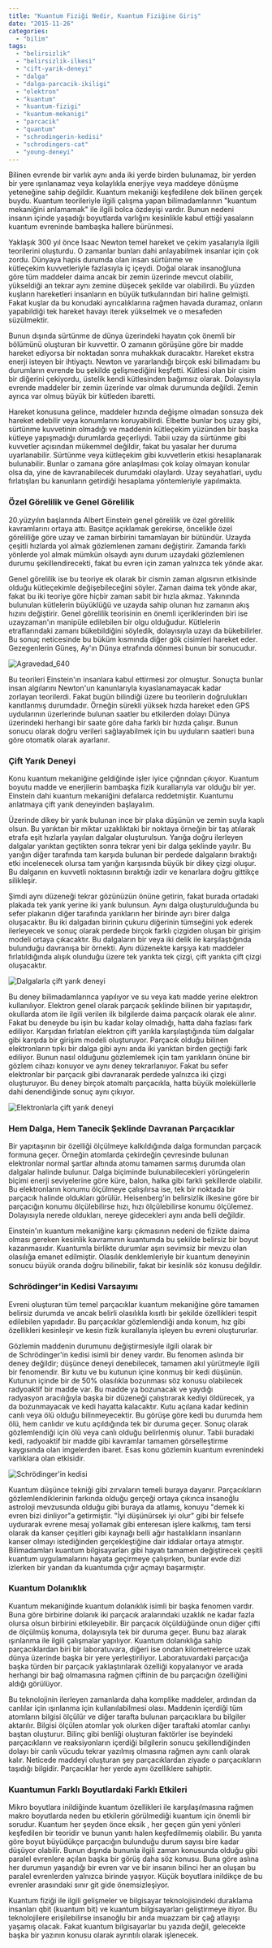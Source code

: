 ```yaml
---
title: "Kuantum Fiziği Nedir, Kuantum Fiziğine Giriş"
date: "2015-11-26"
categories: 
  - "bilim"
tags: 
  - "belirsizlik"
  - "belirsizlik-ilkesi"
  - "cift-yarik-deneyi"
  - "dalga"
  - "dalga-parcacik-ikiligi"
  - "elektron"
  - "kuantum"
  - "kuantum-fizigi"
  - "kuantum-mekanigi"
  - "parcacik"
  - "quantum"
  - "schrodingerin-kedisi"
  - "schrodingers-cat"
  - "young-deneyi"
---
```


Bilinen evrende bir varlık aynı anda iki yerde birden bulunamaz, bir yerden bir yere ışınlanamaz veya kolaylıkla enerjiye veya maddeye dönüşme yeteneğine sahip değildir. Kuantum mekaniği keşfedilene dek bilinen gerçek buydu. Kuantum teorileriyle ilgili çalışma yapan bilimadamlarının "kuantum mekaniğini anlamamak" ile ilgili bolca özdeyişi vardır. Bunun nedeni insanın içinde yaşadığı boyutlarda varlığını kesinlikle kabul ettiği yasaların kuantum evreninde bambaşka hallere bürünmesi.

Yaklaşık 300 yıl önce Isaac Newton temel hareket ve çekim yasalarıyla ilgili teorilerini oluşturdu. O zamanlar bunları dahi anlayabilmek insanlar için çok zordu. Dünyaya hapis durumda olan insan sürtünme ve kütleçekim kuvvetleriyle fazlasıyla iç içeydi. Doğal olarak insanoğluna göre tüm maddeler daima ancak bir zemin üzerinde mevcut olabilir, yükseldiği an tekrar aynı zemine düşecek şekilde var olabilirdi. Bu yüzden kuşların hareketleri insanların en büyük tutkularından biri haline gelmişti. Fakat kuşlar da bu konudaki ayrıcalıklarına rağmen havada duramaz, onların yapabildiği tek hareket havayı iterek yükselmek ve o mesafeden süzülmektir.

Bunun dışında sürtünme de dünya üzerindeki hayatın çok önemli bir bölümünü oluşturan bir kuvvettir. O zamanın görüşüne göre bir madde hareket ediyorsa bir noktadan sonra muhakkak duracaktır. Hareket ekstra enerji isteyen bir ihtiyaçtı. Newton ve yararlandığı birçok eski bilimadamı bu durumların evrende bu şekilde gelişmediğini keşfetti. Kütlesi olan bir cisim bir diğerini çekiyordu, üstelik kendi kütlesinden bağımsız olarak. Dolayısıyla evrende maddeler bir zemin üzerinde var olmak durumunda değildi. Zemin ayrıca var olmuş büyük bir kütleden ibaretti.

Hareket konusuna gelince, maddeler hızında değişme olmadan sonsuza dek hareket edebilir veya konumlarını koruyabilirdi. Elbette bunlar boş uzay gibi, sürtünme kuvvetinin olmadığı ve maddenin kütleçekim yüzünden bir başka kütleye yapışmadığı durumlarda geçerliydi. Tabii uzay da sürtünme gibi kuvvetler açısından mükemmel değildir, fakat bu yasalar her duruma uyarlanabilir. Sürtünme veya kütleçekim gibi kuvvetlerin etkisi hesaplanarak bulunabilir. Bunlar o zamana göre anlaşılması çok kolay olmayan konular olsa da, yine de kavranabilecek durumdaki olaylardı. Uzay seyahatlari, uydu fırlatışları bu kanunların getirdiği hesaplama yöntemleriyle yapılmakta.

### Özel Görelilik ve Genel Görelilik

20.yüzyılın başlarında Albert Einstein genel görelilik ve özel görelilik kavramlarını ortaya attı. Basitçe açıklamak gerekirse, öncelikle özel göreliliğe göre uzay ve zaman birbirini tamamlayan bir bütündür. Uzayda çeşitli hızlarda yol almak gözlemlenen zamanı değiştirir. Zamanda farklı yönlerde yol almak mümkün olsaydı aynı durum uzaydaki gözlemlenen durumu şekillendirecekti, fakat bu evren için zaman yalnızca tek yönde akar.

Genel görelilik ise bu teoriye ek olarak bir cismin zaman algısının etkisinde olduğu kütleçekimle değişebileceğini söyler. Zaman daima tek yönde akar, fakat bu iki teoriye göre hiçbir zaman sabit bir hızla akmaz. Yakınında bulunulan kütlelerin büyüklüğü ve uzayda sahip olunan hız zamanın akış hızını değiştirir. Genel görelilik teorisinin en önemli içeriklerinden biri ise uzayzaman'ın manipüle edilebilen bir olgu olduğudur. Kütlelerin etraflarındaki zamanı bükebildiğini söyledik, dolayısıyla uzayı da bükebilirler. Bu sonuç neticesinde bu büküm kısmında diğer gök cisimleri hareket eder. Gezegenlerin Güneş, Ay'ın Dünya etrafında dönmesi bunun bir sonucudur.

![Agravedad_640](../images/Agravedad_640.jpg)

Bu teorileri Einstein'ın insanlara kabul ettirmesi zor olmuştur. Sonuçta bunlar insan algılarını Newton'un kanunlarıyla kıyaslanamayacak kadar zorlayan teorilerdi. Fakat bugün bilindiği üzere bu teorilerin doğrulukları kanıtlanmış durumdadır. Örneğin sürekli yüksek hızda hareket eden GPS uydularının üzerlerinde bulunan saatler bu etkilerden dolayı Dünya üzerindeki herhangi bir saate göre daha farklı bir hızda çalışır. Bunun sonucu olarak doğru verileri sağlayabilmek için bu uyduların saatleri buna göre otomatik olarak ayarlanır.

### Çift Yarık Deneyi

Konu kuantum mekaniğine geldiğinde işler iyice çığrından çıkıyor. Kuantum boyutu madde ve enerjilerin bambaşka fizik kurallarıyla var olduğu bir yer. Einstein dahi kuantum mekaniğini defalarca reddetmiştir. Kuantumu anlatmaya çift yarık deneyinden başlayalım.

Üzerinde dikey bir yarık bulunan ince bir plaka düşünün ve zemin suyla kaplı olsun. Bu yarıktan bir miktar uzaklıktaki bir noktaya örneğin bir taş atılarak etrafa eşit hızlarla yayılan dalgalar oluşturulsun. Yarığa doğru ilerleyen dalgalar yarıktan geçtikten sonra tekrar yeni bir dalga şeklinde yayılır. Bu yarığın diğer tarafında tam karşıda bulunan bir perdede dalgaların bıraktığı etki incelenecek olursa tam yarığın karşısında büyük bir dikey çizgi oluşur. Bu dalganın en kuvvetli noktasının bıraktığı izdir ve kenarlara doğru gittikçe silikleşir.

Şimdi aynı düzeneği tekrar gözünüzün önüne getirin, fakat burada ortadaki plakada tek yarık yerine iki yarık bulunsun. Aynı dalga oluşturulduğunda bu sefer plakanın diğer tarafında yarıkların her birinde ayrı birer dalga oluşacaktır. Bu iki dalgadan birinin çukuru diğerinin tümseğini yok ederek ilerleyecek ve sonuç olarak perdede birçok farklı çizgiden oluşan bir girişim modeli ortaya çıkacaktır. Bu dalgaların bir veya iki delik ile karşılaştığında bulunduğu davranışa bir örnekti. Aynı düzenekte karşıya katı maddeler fırlatıldığında alışık olunduğu üzere tek yarıkta tek çizgi, çift yarıkta çift çizgi oluşacaktır.

![Dalgalarla çift yarık deneyi](../images/photon_double_slit3.gif)

Bu deney bilimadamlarınca yapılıyor ve su veya katı madde yerine elektron kullanılıyor. Elektron genel olarak parçacık şeklinde bilinen bir yapıtaşıdır, okullarda atom ile ilgili verilen ilk bilgilerde daima parçacık olarak ele alınır. Fakat bu deneyde bu işin bu kadar kolay olmadığı, hatta daha fazlası fark ediliyor. Karşıdan fırlatılan elektron çift yarıkla karşılaştığında tüm dalgalar gibi karşıda bir girişim modeli oluşturuyor. Parçacık olduğu bilinen elektronların tıpkı bir dalga gibi aynı anda iki yarıktan birden geçtiği fark ediliyor. Bunun nasıl olduğunu gözlemlemek için tam yarıkların önüne bir gözlem cihazı konuyor ve aynı deney tekrarlanıyor. Fakat bu sefer elektronlar bir parçacık gibi davranarak perdede yalnızca iki çizgi oluşturuyor. Bu deney birçok atomaltı parçacıkla, hatta büyük moleküllerle dahi denendiğinde sonuç aynı çıkıyor.

![Elektronlarla çift yarık deneyi](../images/photon_double_slit2.gif)

### Hem Dalga, Hem Tanecik Şeklinde Davranan Parçacıklar

Bir yapıtaşının bir özelliği ölçülmeye kalkıldığında dalga formundan parçacık formuna geçer. Örneğin atomlarda çekirdeğin çevresinde bulunan elektronlar normal şartlar altında atomu tamamen sarmış durumda olan dalgalar halinde bulunur. Dalga biçiminde bulunabilecekleri yörüngelerin biçimi enerji seviyelerine göre küre, balon, halka gibi farklı şekillerde olabilir. Bu elektronların konumu ölçülmeye çalışılırsa ise, tek bir noktada bir parçacık halinde oldukları görülür. Heisenberg'in belirsizlik ilkesine göre bir parçacığın konumu ölçülebilirse hızı, hızı ölçülebilirse konumu ölçülemez. Dolayısıyla nerede oldukları, nereye gidecekleri aynı anda belli değildir.

Einstein'ın kuantum mekaniğine karşı çıkmasının nedeni de fizikte daima olması gereken kesinlik kavramının kuantumda bu şekilde belirsiz bir boyut kazanmasıdır. Kuantumla birlikte durumlar aşırı sevimsiz bir mevzu olan olasılığa emanet edilmiştir. Olasılık denklemleriyle bir kuantum deneyinin sonucu büyük oranda doğru bilinebilir, fakat bir kesinlik söz konusu değildir.

### Schrödinger'in Kedisi Varsayımı

Evreni oluşturan tüm temel parçacıklar kuantum mekaniğine göre tamamen belirsiz durumda ve ancak belirli olasılıkla kısıtlı bir şekilde özellikleri tespit edilebilen yapıdadır. Bu parçacıklar gözlemlendiği anda konum, hız gibi özellikleri kesinleşir ve kesin fizik kurallarıyla işleyen bu evreni oluştururlar.

Gözlemin maddenin durumunu değiştirmesiyle ilgili olarak bir de Schrödinger'in kedisi isimli bir deney vardır. Bu fenomen aslında bir deney değildir; düşünce deneyi denebilecek, tamamen akıl yürütmeyle ilgili bir fenomendir. Bir kutu ve bu kutunun içine konmuş bir kedi düşünün. Kutunun içinde bir de 50% olasılıkla bozunması söz konusu olabilecek radyoaktif bir madde var. Bu madde ya bozunacak ve yaydığı radyasyon aracılığıyla başka bir düzeneği çalıştırarak kediyi öldürecek, ya da bozunmayacak ve kedi hayatta kalacaktır. Kutu açılana kadar kedinin canlı veya ölü olduğu bilinmeyecektir. Bu görüşe göre kedi bu durumda hem ölü, hem canlıdır ve kutu açıldığında tek bir duruma geçer. Sonuç olarak gözlemlendiği için ölü veya canlı olduğu belirlenmiş olunur. Tabii buradaki kedi, radyoaktif bir madde gibi kavramlar tamamen görselleştirme kaygısında olan imgelerden ibaret. Esas konu gözlemin kuantum evrenindeki varlıklara olan etkisidir.

![Schrödinger'in kedisi](../images/Schrödingers-Cat-3-300x191.jpg)

Kuantum düşünce tekniği gibi zırvaların temeli buraya dayanır. Parçacıkların gözlemlendiklerinin farkında olduğu gerçeği ortaya çıkınca insanoğlu astroloji mevzusunda olduğu gibi buraya da atlamış, konuyu "demek ki evren bizi dinliyor"a getirmiştir. "İyi düşünürsek iyi olur" gibi bir felsefe uydurarak evrene mesaj yollamak gibi enteresan işlere kalkmış, tam tersi olarak da kanser çeşitleri gibi kaynağı belli ağır hastalıkların insanların kanser olmayı istediğinden gerçekleştiğine dair iddialar ortaya atmıştır. Bilimadamları kuantum bilgisayarları gibi hayatı tamamen değiştirecek çeşitli kuantum uygulamalarını hayata geçirmeye çalışırken, bunlar evde dizi izlerken bir yandan da kuantumda çığır açmayı başarmıştır.

### Kuantum Dolanıklık

Kuantum mekaniğinde kuantum dolanıklık isimli bir başka fenomen vardır. Buna göre birbirine dolanık iki parçacık aralarındaki uzaklık ne kadar fazla olursa olsun birbirini etkileyebilir. Bir parçacık ölçüldüğünde onun diğer çifti de ölçülmüş konuma, dolayısıyla tek bir duruma geçer. Bunu baz alarak ışınlanma ile ilgili çalışmalar yapılıyor. Kuantum dolanıklığa sahip parçacıklardan biri bir laboratuvara, diğeri ise ondan kilometrelerce uzak dünya üzerinde başka bir yere yerleştiriliyor. Laboratuvardaki parçacığa başka türden bir parçacık yaklaştırılarak özelliği kopyalanıyor ve arada herhangi bir bağ olmamasına rağmen çiftinin de bu parçacığın özelliğini aldığı görülüyor.

Bu teknolojinin ilerleyen zamanlarda daha komplike maddeler, ardından da canlılar için ışınlanma için kullanılabilmesi olası. Maddenin içerdiği tüm atomların bilgisi ölçülür ve diğer tarafta bulunan parçacıklara bu bilgiler aktarılır. Bilgisi ölçülen atomlar yok olurken diğer taraftaki atomlar canlıyı baştan oluşturur. Bilinç gibi benliği oluşturan faktörler ise beyindeki parçacıkların ve reaksiyonların içerdiği bilgilerin sonucu şekillendiğinden dolayı bir canlı vücudu tekrar yazılmış olmasına rağmen aynı canlı olarak kalır. Neticede maddeyi oluşturan şey parçacıklardan ziyade o parçacıkların taşıdığı bilgidir. Parçacıklar her yerde aynı özelliklere sahiptir.

### Kuantumun Farklı Boyutlardaki Farklı Etkileri

Mikro boyutlara inildiğinde kuantum özellikleri ile karşılaşılmasına rağmen makro boyutlarda neden bu etkilerin görülmediği kuantum için önemli bir sorudur. Kuantum her şeyden önce eksik , her geçen gün yeni yönleri keşfedilen bir teoridir ve bunun yanıtı halen keşfedilmemiş olabilir. Bu yanıta göre boyut büyüdükçe parçacığın bulunduğu durum sayısı bire kadar düşüyor olabilir. Bunun dışında bununla ilgili zaman konusunda olduğu gibi paralel evrenlere açılan başka bir görüş daha söz konusu. Buna göre aslına her durumun yaşandığı bir evren var ve bir insanın bilinci her an oluşan bu paralel evrenlerden yalnızca birinde yaşıyor. Küçük boyutlara inildikçe de bu evrenler arasındaki sınır git gide önemsizleşiyor.

Kuantum fiziği ile ilgili gelişmeler ve bilgisayar teknolojisindeki duraklama insanları qbit (kuantum bit) ve kuantum bilgisayarları geliştirmeye itiyor. Bu teknolojilere erişilebilirse insanoğlu bir anda muazzam bir çağ atlayışı yaşamış olacak. Fakat kuantum bilgisayarlar bu yazıda değil, gelecekte başka bir yazının konusu olarak ayrıntılı olarak işlenecek.
